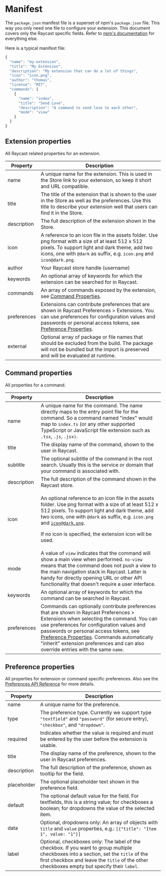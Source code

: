 # Manifest

The `package.json` manifest file is a superset of npm's `package.json` file. This way you only need one file to configure your extension. This document covers only the Raycast specific fields. Refer to [npm's documentation](https://docs.npmjs.com/cli/v7/configuring-npm/package-json) for everything else.

Here is a typical manifest file:

```javascript
{
  "name": "my-extension",
  "title": "My Extension",
  "description": "My extension that can do a lot of things",
  "icon": "icon.png",
  "author": "thomas",
  "license": "MIT",
  "commands": [
    {
      "name": "index",
      "title": "Send Love",
      "description": "A command to send love to each other",
      "mode": "view"
    }
  ]
}
```

## Extension properties

All Raycast related properties for an extension.

| Property    | Description                                                                                                                                                                                                                                         |
| ----------- | --------------------------------------------------------------------------------------------------------------------------------------------------------------------------------------------------------------------------------------------------- |
| name        | A unique name for the extension. This is used in the Store link to your extension, so keep it short and URL compatible.                                                                                                                             |
| title       | The title of the extension that is shown to the user in the Store as well as the preferences. Use this title to describe your extension well that users can find it in the Store.                                                                   |
| description | The full description of the extension shown in the Store.                                                                                                                                                                                           |
| icon        | A reference to an icon file in the assets folder. Use png format with a size of at least 512 x 512 pixels. To support light and dark theme, add two icons, one with `@dark` as suffix, e.g. `icon.png` and `icon@dark.png`.                         |
| author      | Your Raycast store handle (username)                                                                                                                                                                                                                |
| keywords    | An optional array of keywords for which the extension can be searched for in Raycast.                                                                                                                                                               |
| commands    | An array of commands exposed by the extension, see [Command Properties](manifest.md#command-properties).                                                                                                                                            |
| preferences | Extensions can contribute preferences that are shown in Raycast Preferences > Extensions. You can use preferences for configuration values and passwords or personal access tokens, see [Preference Properties](manifest.md#preference-properties). |
| external    | Optional array of package or file names that should be excluded from the build. The package will not be bundled but the import is preserved and will be evaluated at runtime.                                                                       |

## Command properties

All properties for a command.

| Property    | Description                                                                                                                                                                                                                                                                                                                                                                                        |
| ----------- | -------------------------------------------------------------------------------------------------------------------------------------------------------------------------------------------------------------------------------------------------------------------------------------------------------------------------------------------------------------------------------------------------- |
| name        | A unique name for the command. The name directly maps to the entry point file for the command. So a command named "index" would map to `index.ts` (or any other supported TypeScript or JavaScript file extension such as `.tsx`, `.js`, `.jsx)`.                                                                                                                                                  |
| title       | The display name of the command, shown to the user in Raycast.                                                                                                                                                                                                                                                                                                                                     |
| subtitle    | The optional subtitle of the command in the root search. Usually this is the service or domain that your command is associated with.                                                                                                                                                                                                                                                               |
| description | The full description of the command shown in the Raycast store.                                                                                                                                                                                                                                                                                                                                    |
| icon        | <p>An optional reference to an icon file in the assets folder. Use png format with a size of at least 512 x 512 pixels. To support light and dark theme, add two icons, one with <code>@dark</code> as suffix, e.g. <code>icon.png</code> and <code>icon@dark.png</code>.</p><p></p><p>If no icon is specified, the extension icon will be used.</p>                                               |
| mode        | A value of `view` indicates that the command will show a main view when performed. `no-view` means that the command does not push a view to the main navigation stack in Raycast. Latter is handy for directly opening URL or other API functionality that doesn't require a user interface.                                                                                                       |
| keywords    | An optional array of keywords for which the command can be searched in Raycast.                                                                                                                                                                                                                                                                                                                    |
| preferences | Commands can optionally contribute preferences that are shown in Raycast Preferences > Extensions when selecting the command. You can use preferences for configuration values and passwords or personal access tokens, see [Preference Properties](manifest.md#preference-properties). Commands automatically "inherit" extension preferences and can also override entries with the same `name`. |

## Preference properties

All properties for extension or command specific preferences. Also see the [Preferences API Reference](../api-reference/preferences.md#preference) for more details.

| Property    | Description                                                                                                                                                                                                                         |
| ----------- | ----------------------------------------------------------------------------------------------------------------------------------------------------------------------------------------------------------------------------------- |
| name        | A unique name for the preference.                                                                                                                                                                                                   |
| type        | The preference type. Currently we support type `"textfield"` and `"password"` (for secure entry), `"checkbox"`, and `"dropdown"`.                                                                                                   |
| required    | Indicates whether the value is required and must be entered by the user before the extension is usable.                                                                                                                             |
| title       | The display name of the preference, shown to the user in Raycast preferences.                                                                                                                                                       |
| description | The full description of the preference, shown as tooltip for the field.                                                                                                                                                             |
| placeholder | The optional placeholder text shown in the preference field.                                                                                                                                                                        |
| default     | The optional default value for the field. For textfields, this is a string value; for checkboxes a boolean; for dropdowns the value of the selected item.                                                                           |
| data        | Optional, dropdowns only: An array of objects with `title` and `value` properties, e.g.: `[{"title": "Item 1", value: "1"}]`                                                                                                        |
| label       | Optional, checkboxes only: The label of the checkbox. If you want to group multiple checkboxes into a section, set the `title` of the first checkbox and leave the `title` of the other checkboxes empty but specify their `label`. |
